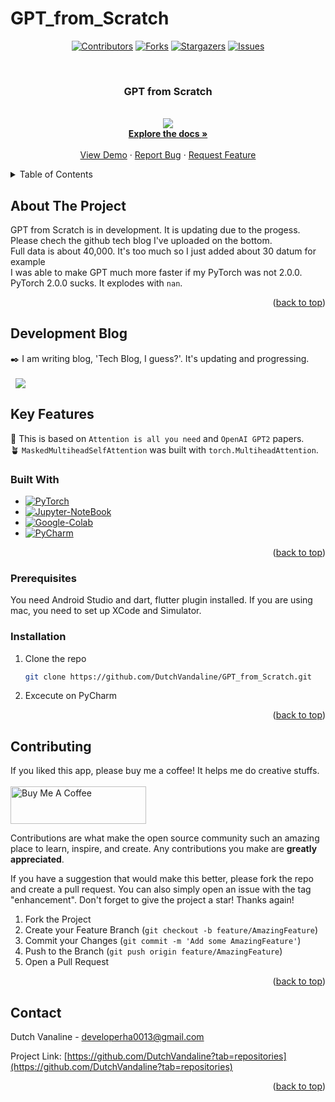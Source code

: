 # GPT_from_Scratch

<a id="readme-top"></a>
<div align="center">

[![Contributors][contributors-shield]][contributors-url]
[![Forks][forks-shield]][forks-url]
[![Stargazers][stars-shield]][stars-url]
[![Issues][issues-shield]][issues-url]

</div>


<!-- PROJECT LOGO -->
<br />
<div align="center">
  <h3 align="center">GPT from Scratch</h3>

  <p align="center">
    <a href=""> 
      <br />
    <img src="https://img.shields.io/badge/PyTorch-EE4C2C?style=flat-square&logo=pytorch&logoColor=white"
        style="height : auto; margin-left : 8px; margin-right : 8px;"/>
    </a>
    <br />
    <a href="https://github.com/DutchVandaline/GPT_from_Scratch"><strong>Explore the docs »</strong></a>
    <br />
    <br />
    <a href="https://github.com/DutchVandaline/GPT_from_Scratch">View Demo</a>
    ·
    <a href="https://github.com/DutchVandaline/GPT_from_Scratch/issues/new?labels=bug&template=bug-report---.md">Report Bug</a>
    ·
    <a href="https://github.com/DutchVandaline/GPT_from_Scratch/issues/new?labels=enhancement&template=feature-request---.md">Request Feature</a>
  </p>
</div>



<!-- TABLE OF CONTENTS -->
<details>
  <summary>Table of Contents</summary>
  <ol>
    <li>
      <a href="#about-the-project">About The Project</a>
      <ul>
        <li><a href="#built-with">Built With</a></li>
      </ul>
    </li>
    <li>
      <a href="#getting-started">Getting Started</a>
      <ul>
        <li><a href="#prerequisites">Prerequisites</a></li>
        <li><a href="#installation">Installation</a></li>
      </ul>
    </li>
    <li><a href="#contributing">Contributing</a></li>
    <li><a href="#contact">Contact</a></li>
  </ol>
</details>



<!-- ABOUT THE PROJECT -->
## About The Project
<!-- 이미지 삽입 ![Pequod](https://github.com/user-attachments/assets/8bf45ee3-1001-459a-8db2-f32632e20dfc)-->
GPT from Scratch is in development. It is updating due to the progess. Please chech the github tech blog I've uploaded on the bottom. <br>
Full data is about 40,000. It's too much so I just added about 30 datum for example <br>
I was able to make GPT much more faster if my PyTorch was not 2.0.0. PyTorch 2.0.0 sucks. It explodes with `nan`.


<p align="right">(<a href="#readme-top">back to top</a>)</p>

## Development Blog
✒️ I am writing blog, 'Tech Blog, I guess?'. It's updating and progressing. <br><br>
<a href="https://dutchvandaline.github.io/ai/Sealant-Problem-with-PyTorch/">
    <img src="https://img.shields.io/badge/Sealant Problem with PyTorch-171515?style=for-the-badge&logo=github&logoColor=white"
        style="height : auto; margin-left : 8px; margin-right : 8px;"/>
</a>

## Key Features
📍 This is based on `Attention is all you need` and `OpenAI GPT2` papers.<br/>
🪴 `MaskedMultiheadSelfAttention` was built with `torch.MultiheadAttention`.<br/>

<!--
<img src="https://github.com/user-attachments/assets/7f15a1f3-65ca-4ae7-912a-4b3ccd8533bd"  width="270" height="270"/>
<img src="https://github.com/user-attachments/assets/e8c4e3cb-f104-434a-aa85-7c6a830e7427"  width="270" height="270"/>
<img src="https://github.com/user-attachments/assets/ee63f9bc-6e4f-4300-8772-ca883150ca8f"  width="270" height="270"/>
-->
### Built With

* [![PyTorch][PyTorch]][PyTorch-url]
* [![Jupyter-NoteBook][Jupyter-NoteBook]][Jupyter-NoteBook-url]  
* [![Google-Colab][Google-Colab]][Google-Colab-url]
* [![PyCharm][PyCharm]][PyCharm-url]


<p align="right">(<a href="#readme-top">back to top</a>)</p>



<!-- GETTING STARTED -->
<!--
이 부분 주석 제거
## Getting Started
📱 You can download BottleCamp at the AppStore. Press the following Image!
<div style="text-align: center;">
    <a href="https://apps.apple.com/kr/app/pequod/id6593668188?l=en-GB">
      <img src="https://github.com/user-attachments/assets/d1a69119-6219-409b-b302-9ce24308aeb0"  width="350" height="350"
            style="height: auto; margin-left: 8px; margin-right: 8px;"/>
    </a>
</div>
-->
### Prerequisites

You need Android Studio and dart, flutter plugin installed.
If you are using mac, you need to set up XCode and Simulator.
### Installation

1. Clone the repo
   ```sh
   git clone https://github.com/DutchVandaline/GPT_from_Scratch.git
   ```
2. Excecute on PyCharm

<p align="right">(<a href="#readme-top">back to top</a>)</p>


<!-- CONTRIBUTING -->
## Contributing
If you liked this app, please buy me a coffee! It helps me do creative stuffs. <br/> <br/>
<a href="https://www.buymeacoffee.com/PequodApp" target="_blank">
  <img src="https://cdn.buymeacoffee.com/buttons/v2/default-yellow.png" alt="Buy Me A Coffee" style="height: 60px; width: 217px;" >
</a>

Contributions are what make the open source community such an amazing place to learn, inspire, and create. Any contributions you make are **greatly appreciated**.

If you have a suggestion that would make this better, please fork the repo and create a pull request. You can also simply open an issue with the tag "enhancement".
Don't forget to give the project a star! Thanks again!

1. Fork the Project
2. Create your Feature Branch (`git checkout -b feature/AmazingFeature`)
3. Commit your Changes (`git commit -m 'Add some AmazingFeature'`)
4. Push to the Branch (`git push origin feature/AmazingFeature`)
5. Open a Pull Request

<p align="right">(<a href="#readme-top">back to top</a>)</p>

<!-- CONTACT -->
## Contact

Dutch Vanaline - developerha0013@gmail.com

Project Link: [https://github.com/DutchVandaline?tab=repositories](https://github.com/DutchVandaline?tab=repositories)

<p align="right">(<a href="#readme-top">back to top</a>)</p>






<!-- MARKDOWN LINKS & IMAGES -->
<!-- https://www.markdownguide.org/basic-syntax/#reference-style-links -->
[contributors-shield]: https://img.shields.io/github/contributors/DutchVandaline/GPT_from_Scratch.svg?style=for-the-badge
[contributors-url]: https://github.com/DutchVandaline/GPT_from_Scratch/graphs/contributors
[forks-shield]: https://img.shields.io/github/forks/DutchVandaline/GPT_from_Scratch.svg?style=for-the-badge
[forks-url]: https://github.com/DutchVandaline/GPT_from_Scratch/network/members
[stars-shield]: https://img.shields.io/github/stars/DutchVandaline/GPT_from_Scratch.svg?style=for-the-badge
[stars-url]: https://github.com/DutchVandaline/GPT_from_Scratch/stargazers
[issues-shield]: https://img.shields.io/github/issues/DutchVandaline/GPT_from_Scratch.svg?style=for-the-badge
[issues-url]: https://github.com/DutchVandaline/GPT_from_Scratch/issues

[PyTorch]: https://img.shields.io/badge/PyTorch-EE4C2C?style=for-the-badge&logo=pytorch&logoColor=white
[PyTorch-url]: https://pytorch.org/
[PyCharm]: https://img.shields.io/badge/pycharm-000000?style=for-the-badge&logo=pycharm&logoColor=white
[PyCharm-url]: https://www.jetbrains.com/pycharm/
[Google-Colab]: https://img.shields.io/badge/googlecolab-F9AB00?style=for-the-badge&logo=googlecolab&logoColor=white
[Google-Colab-url]: https://colab.research.google.com/
[Jupyter-NoteBook]: https://img.shields.io/badge/Jupyter-F37626?style=for-the-badge&logo=jupyter&logoColor=white
[Jupyter-NoteBook-url]: https://jupyter.org/



